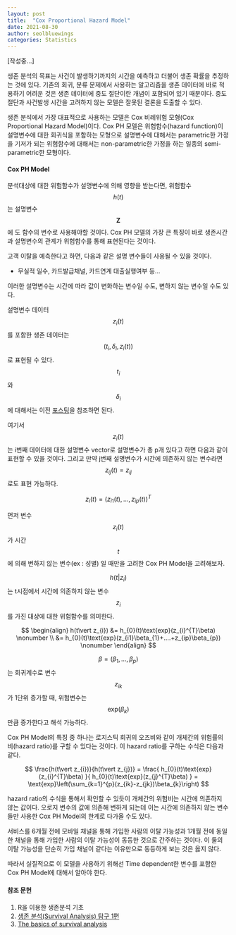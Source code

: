 ```yaml
---
layout: post
title:  "Cox Proportional Hazard Model"
date: 2021-08-30
author: seolbluewings
categories: Statistics
---
```


[작성중...]

생존 분석의 목표는 사건이 발생하기까지의 시간을 예측하고 더불어 생존 확률을 추정하는 것에 있다. 기존의 회귀, 분류 문제에서 사용하는 알고리즘을 생존 데이터에 바로 적용하기 어려운 것은 생존 데이터에 중도 절단이란 개념이 포함되어 있기 때문이다. 중도절단과 사건발생 시간을 고려하지 않는 모델은 잘못된 결론을 도출할 수 있다.

생존 분석에서 가장 대표적으로 사용하는 모델은 Cox 비례위험 모형(Cox Proportional Hazard Model)이다. Cox PH 모델은 위험함수(hazard function)이 설명변수에 대한 회귀식을 포함하는 모형으로 설명변수에 대해서는 parametric한 가정을 기저가 되는 위험함수에 대해서는 non-parametric한 가정을 하는 일종의 semi-parametric한 모형이다.

#### Cox PH Model

분석대상에 대한 위험함수가 설명변수에 의해 영향을 받는다면, 위험함수 $$h(t)$$는 설명변수 $$\mathbf{Z}$$에 도 함수의 변수로 사용해야할 것이다. Cox PH 모델의 가장 큰 특징이 바로 생존시간과 설명변수의 관계가 위험함수를 통해 표현된다는 것이다.

고객 이탈을 예측한다고 하면, 다음과 같은 설명 변수들이 사용될 수 있을 것이다.

- 무실적 일수, 카드발급채널, 카드연계 대출실행여부 등...

이러한 설명변수는 시간에 따라 값이 변화하는 변수일 수도, 변하지 않는 변수일 수도 있다.

설명변수 데이터 $$z_{i}(t)$$를 포함한 생존 데이터는 $$(t_{i},\delta_{i},z_{i}(t))$$ 로 표현될 수 있다. $$t_{i}$$ 와 $$\delta_{i}$$에 대해서는 이전 [포스팅](https://seolbluewings.github.io/statistics/2021/08/25/Survival-Analysis_1.html)을 참조하면 된다.

여기서 $$z_{i}(t)$$ 는 i번째 데이터에 대한 설명변수 vector로 설명변수가 총 p개 있다고 하면 다음과 같이 표현할 수 있을 것이다. 그리고 만약 j번째 설명변수가 시간에 의존하지 않는 변수라면 $$z_{ij}(t) = z_{ij} $$ 로도 표현 가능하다.

$$ z_{i}(t) = (z_{i1}(t),...,z_{ip}(t))^{T} $$

먼저 변수 $$z_{i}(t)$$가 시간 $$t$$에 의해 변하지 않는 변수(ex : 성별) 일 때만을 고려한 Cox PH Model을 고려해보자.

$$h(t\vert z_{i}) $$ 는 t시점에서 시간에 의존하지 않는 변수 $$z_{i}$$ 를 가진 대상에 대한 위험함수를 의미한다.

$$
\begin{align}
h(t\vert z_{i}) &= h_{0}(t)\text{exp}(z_{i}^{T}\beta) \nonumber \\
&= h_{0}(t)\text{exp}(z_{i1}\beta_{1}+....+z_{ip}\beta_{p}) \nonumber
\end{align}
$$

$$\beta = (\beta_{1},...,\beta_{p})$$ 는 회귀계수로 변수 $$z_{ik}$$ 가 1단위 증가할 때, 위험변수는 $$\text{exp}(\beta_{k})$$ 만큼 증가한다고 해석 가능하다.

Cox PH Model의 특징 중 하나는 로지스틱 회귀의 오즈비와 같이 개체간의 위험률의 비(hazard ratio)를 구할 수 있다는 것이다. 이 hazard ratio를 구하는 수식은 다음과 같다.

$$
\frac{h(t\vert z_{i})}{h(t\vert z_{j})} = \frac{ h_{0}(t)\text{exp}(z_{i}^{T}\beta) }{ h_{0}(t)\text{exp}(z_{j}^{T}\beta) } = \text{exp}\left(\sum_{k=1}^{p}(z_{ik}-z_{jk})\beta_{k}\right)
$$

hazard ratio의 수식을 통해서 확인할 수 있듯이 개체간의 위험비는 시간에 의존하지 않는 값이다. 오로지 변수의 값에 의존해 변하게 되는데 이는 시간에 의존하지 않는 변수들만 사용한 Cox PH Model의 한계로 다가올 수도 있다.

서비스를 6개월 전에 모바일 채널을 통해 가입한 사람의 이탈 가능성과 1개월 전에 동일한 채널을 통해 가입한 사람의 이탈 가능성이 동등한 것으로 간주하는 것이다. 이 둘의 이탈 가능성을 단순히 가입 채널이 같다는 이유만으로 동등하게 보는 것은 옳지 않다.

따라서 실질적으로 이 모델을 사용하기 위해선 Time dependent한 변수를 포함한 Cox PH Model에 대해서 알아야 한다.


#### 참조 문헌
1. R을 이용한 생존분석 기초
2. [생존 분석(Survival Analysis) 탐구 1편](https://velog.io/@jeromecheon/%EC%83%9D%EC%A1%B4-%EB%B6%84%EC%84%9D-Survival-Analysis-%ED%83%90%EA%B5%AC-1%ED%8E%B8)
3. [The basics of survival analysis](https://sakai.unc.edu/access/content/group/2842013b-58f5-4453-aa8d-3e01bacbfc3d/public/Ecol562_Spring2012/docs/lectures/lecture27.htm)

